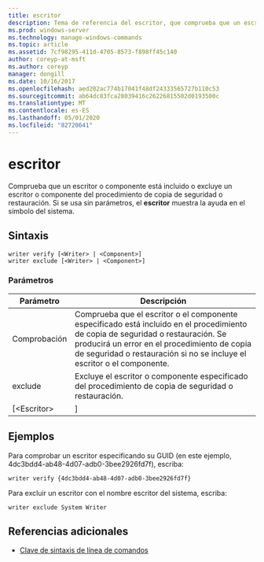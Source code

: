 ```yaml
---
title: escritor
description: Tema de referencia del escritor, que comprueba que un escritor o componente está incluido o excluye un escritor o componente del procedimiento de copia de seguridad o restauración.
ms.prod: windows-server
ms.technology: manage-windows-commands
ms.topic: article
ms.assetid: 7cf98295-411d-4705-8573-f898ff45c140
author: coreyp-at-msft
ms.author: coreyp
manager: dongill
ms.date: 10/16/2017
ms.openlocfilehash: aed202ac774b17041f48df24333565727b110c53
ms.sourcegitcommit: ab64dc83fca28039416c26226815502d0193500c
ms.translationtype: MT
ms.contentlocale: es-ES
ms.lasthandoff: 05/01/2020
ms.locfileid: "82720641"
---
```

# <a name="writer"></a>escritor



Comprueba que un escritor o componente está incluido o excluye un escritor o componente del procedimiento de copia de seguridad o restauración. Si se usa sin parámetros, el **escritor** muestra la ayuda en el símbolo del sistema.

## <a name="syntax"></a>Sintaxis

```
writer verify [<Writer> | <Component>]
writer exclude [<Writer> | <Component>]
```

### <a name="parameters"></a>Parámetros

| Parámetro  |                                                                                      Descripción                                                                                      |
|------------|---------------------------------------------------------------------------------------------------------------------------------------------------------------------------------------|
|   Comprobación   | Comprueba que el escritor o el componente especificado está incluido en el procedimiento de copia de seguridad o restauración. Se producirá un error en el procedimiento de copia de seguridad o restauración si no se incluye el escritor o el componente. |
|  exclude   |                                                   Excluye el escritor o componente especificado del procedimiento de copia de seguridad o restauración.                                                    |
| [\<Escritor> |                                                                                     <Component>]                                                                                      |

## <a name="examples"></a>Ejemplos

Para comprobar un escritor especificando su GUID (en este ejemplo, 4dc3bdd4-ab48-4d07-adb0-3bee2926fd7f), escriba:
```
writer verify {4dc3bdd4-ab48-4d07-adb0-3bee2926fd7f}
```
Para excluir un escritor con el nombre escritor del sistema, escriba:
```
writer exclude System Writer
```

## <a name="additional-references"></a>Referencias adicionales

- [Clave de sintaxis de línea de comandos](command-line-syntax-key.md)